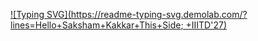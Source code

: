 [![Typing SVG](https://readme-typing-svg.demolab.com/?lines=Hello+Saksham+Kakkar+This+Side;  +IIITD'27)](https://git.io/typing-svg)
